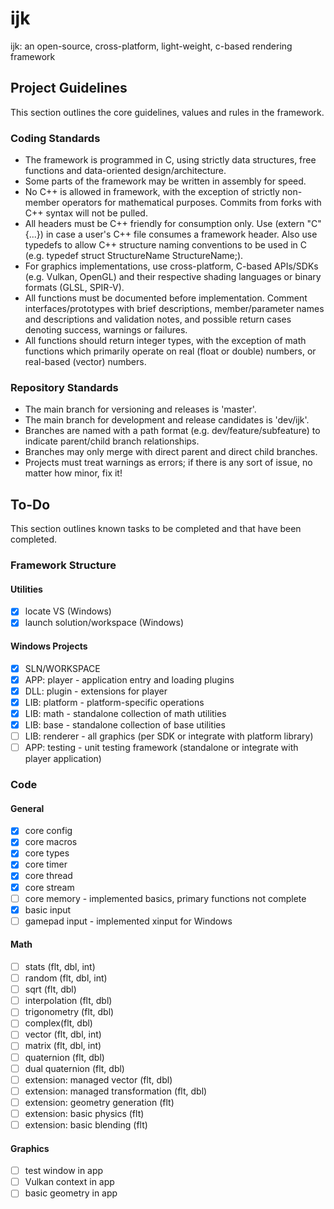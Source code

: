 # ijk
ijk: an open-source, cross-platform, light-weight, c-based rendering framework


## Project Guidelines
This section outlines the core guidelines, values and rules in the framework.

### Coding Standards
* The framework is programmed in C, using strictly data structures, free functions and data-oriented design/architecture.
* Some parts of the framework may be written in assembly for speed.
* No C++ is allowed in framework, with the exception of strictly non-member operators for mathematical purposes. Commits from forks with C++ syntax will not be pulled.
* All headers must be C++ friendly for consumption only. Use (extern "C" {...}) in case a user's C++ file consumes a framework header. Also use typedefs to allow C++ structure naming conventions to be used in C (e.g. typedef struct StructureName StructureName;).
* For graphics implementations, use cross-platform, C-based APIs/SDKs (e.g. Vulkan, OpenGL) and their respective shading languages or binary formats (GLSL, SPIR-V).
* All functions must be documented before implementation. Comment interfaces/prototypes with brief descriptions, member/parameter names and descriptions and validation notes, and possible return cases denoting success, warnings or failures.
* All functions should return integer types, with the exception of math functions which primarily operate on real (float or double) numbers, or real-based (vector) numbers.

### Repository Standards
* The main branch for versioning and releases is 'master'.
* The main branch for development and release candidates is 'dev/ijk'.
* Branches are named with a path format (e.g. dev/feature/subfeature) to indicate parent/child branch relationships.
* Branches may only merge with direct parent and direct child branches.
* Projects must treat warnings as errors; if there is any sort of issue, no matter how minor, fix it!


## To-Do
This section outlines known tasks to be completed and that have been completed.

### Framework Structure
#### Utilities
- [x] locate VS (Windows)
- [x] launch solution/workspace (Windows)
#### Windows Projects
- [x] SLN/WORKSPACE
- [x] APP: player - application entry and loading plugins
- [x] DLL: plugin - extensions for player
- [x] LIB: platform - platform-specific operations
- [x] LIB: math - standalone collection of math utilities
- [x] LIB: base - standalone collection of base utilities
- [ ] LIB: renderer - all graphics (per SDK or integrate with platform library)
- [ ] APP: testing - unit testing framework (standalone or integrate with player application)

### Code
#### General
- [x] core config
- [x] core macros
- [x] core types
- [x] core timer
- [x] core thread
- [x] core stream
- [ ] core memory - implemented basics, primary functions not complete
- [x] basic input
- [ ] gamepad input - implemented xinput for Windows
#### Math
- [ ] stats (flt, dbl, int)
- [ ] random (flt, dbl, int)
- [ ] sqrt (flt, dbl)
- [ ] interpolation (flt, dbl)
- [ ] trigonometry (flt, dbl)
- [ ] complex(flt, dbl)
- [ ] vector (flt, dbl, int)
- [ ] matrix (flt, dbl, int)
- [ ] quaternion (flt, dbl)
- [ ] dual quaternion (flt, dbl)
- [ ] extension: managed vector (flt, dbl)
- [ ] extension: managed transformation (flt, dbl)
- [ ] extension: geometry generation (flt)
- [ ] extension: basic physics (flt)
- [ ] extension: basic blending (flt)
#### Graphics
- [ ] test window in app
- [ ] Vulkan context in app
- [ ] basic geometry in app
